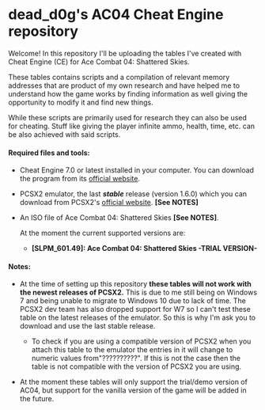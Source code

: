 # dead_d0g's AC04 Cheat Engine repository

Welcome! In this repository I'll be uploading the tables I've created with Cheat Engine (CE) for Ace Combat 04: Shattered Skies.

These tables contains scripts and a compilation of relevant memory addresses that are product of my own research and have helped me to understand how the game works by finding information as well giving the opportunity to modify it and find new things.

While these scripts are primarily used for research they can also be used for cheating. Stuff like giving the player infinite ammo, health, time, etc. can be also achieved with said scripts.

#### Required files and tools:

- Cheat Engine 7.0 or latest installed in your computer. You can download the program from its [official website](https://www.cheatengine.org/).

- PCSX2 emulator, the last **_stable_** release (version 1.6.0) which you can download from PCSX2's [official website](https://pcsx2.net/downloads/). **[See NOTES]**

- An ISO file of Ace Combat 04: Shattered Skies **[See NOTES]**.

  At the moment the current supported versions are:
  - **[SLPM_601.49]: Ace Combat 04: Shattered Skies -TRIAL VERSION-**

#### Notes:

- At the time of setting up this repository **these tables will not work with the newest releases of PCSX2.** This is due to me still being on Windows 7 and being unable to migrate to Windows 10 due to lack of time. The PCSX2 dev team has also dropped support for W7 so I can't test these table on the latest releases of the emulator. So this is why I'm ask you to download and use the last stable release.
  - To check if you are using a compatible version of PCSX2 when you attach this table to the emulator the entries in it will change to numeric values from"??????????". If this is not the case then the table is not compatible with the version  of PCSX2 you are using.
 
 - At the moment these tables will only support the trial/demo version of AC04, but support for the vanilla version of the game will be added in the future.
